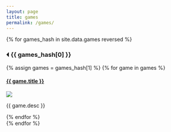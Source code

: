 ```yaml
---
layout: page
title: games
permalink: /games/
---
```


<div class="accordion">
    {% for games_hash in site.data.games reversed %}
    <h3 class="accordion-toggle"><span class="accordion-indicator">&#9204;</span> {{ games_hash[0] }}</h3>
    <div class="accordion-content">
        {% assign games = games_hash[1] %}
        {% for game in games %}
        <div class="project">
            <div class="project-contents">
                <a href="{{ game.link }}" target="_blank"><h4>{{ game.title }}</h4></a>
                <img class="thumbnail" src="{{ game.img }}"/>  
                <p>{{ game.desc }}</p>
            </div>
        </div>
        {% endfor %}
    </div>
    {% endfor %}
</div>
